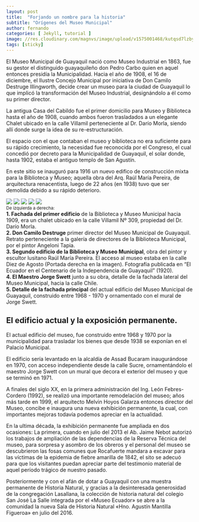```yaml
---
layout: post
title:  "Forjando un nombre para la historia"
subtitle: "Orígenes del Museo Municipal"
author: fernando
categories: [ Jekyll, tutorial ]
image: //res.cloudinary.com/magnvs/image/upload/v1575001468/kutqsd7lzbyiscnxyah2.jpg
tags: [sticky]
---
```


El Museo Municipal de Guayaquil nació como Museo Industrial en 1863, fue su gestor el distinguido guayaquileño don Pedro Carbo quien en aquel entonces presidía la Municipalidad. Hacia el año de 1908, el 16 de diciembre, el Ilustre Concejo Municipal por iniciativa de Don Camilo Destruge Illingworth, decide crear un museo para la ciudad de Guayaquil lo que implicó la transformación del Museo Industrial, designándolo a él como su primer director.

La antigua Casa del Cabildo fue el primer domicilio para Museo y Biblioteca hasta el año de 1908, cuando ambos fueron trasladados a un elegante Chalet ubicado en la calle Villamil perteneciente al Dr. Darío Morla, siendo allí donde surge la idea de su re-estructuración.

El espacio con el que contaban el museo y biblioteca no era suficiente para su rápido crecimiento, la necesidad fue reconocida por el Congreso, el cual concedió por decreto para la Municipalidad de Guayaquil, el solar donde, hasta 1902, estaba el antiguo templo de San Agustín.

En este sitio se inauguró para 1916 un nuevo edifico de construcción mixta para la Biblioteca y Museo; aquella obra del Arq. Raúl María Pereira, de arquitectura renacentista, luego de 22 años (en 1938) tuvo que ser demolida debido a su rápido deterioro.
<div class="g-wrap">
<div class="grid-post">
  <img class="selection" src="//res.cloudinary.com/magnvs/image/upload/v1577170363/gtiwbld8c8tx2a82i7td.jpg"/>
  <img class="selection is-tall" src="//res.cloudinary.com/magnvs/image/upload/v1577170623/x3ksoaxhoqpj1wcrsjhm.jpg"/>
  <img class="selection" src="//res.cloudinary.com/magnvs/image/upload/v1577170477/x61uiioeeqipkgc9iqr3.jpg"/>
  <img class="selection" src="//res.cloudinary.com/magnvs/image/upload/v1577170097/ssfbkpu1u8zmtx7ykgdl.jpg"/>
  <img class="selection" src="//res.cloudinary.com/magnvs/image/upload/v1577170817/sgdtvnbqgwkrijlfrmgx.jpg"/>
  <div class="captions"><small>De izquierda a derecha:</small><br /><b>1. Fachada del primer edificio</b> de la Biblioteca y Museo Municipal hacia 1909, era un chalet ubicado en la calle Villamil Nº 309, propiedad del Dr. Darío Morla.<br />
    <b>2. Don Camilo Destruge</b> primer director del Museo Municipal de Guayaquil. Retrato perteneciente a la galería de directores de la Biblioteca Municipal, por el pintor Angeloni Tapia.<br />
    <b>3. Segundo edificio de la Biblioteca y Museo Municipal</b>, obra del pintor y escultor lusitano Raúl María Pereira. El acceso al museo estaba en la calle Diez de Agosto (Portada derecha en la imagen). Fotografía publicada en “El Ecuador en el Centenario de la Independencia de Guayaquil” (1920).<br/><b>4. El Maestro Jorge Swett</b> junto a su obra, detalle de la fachada lateral del Museo Municipal, hacia la calle Chile.<br/>
    <b>5. Detalle de la fachada principal</b> del actual edificio del Museo Municipal de Guayaquil, construido entre 1968 - 1970 y ornamentado con el mural de Jorge Swett.
  </div>
</div>
</div>

## El edificio actual y la exposición permanente.

El actual edificio del museo, fue construido entre 1968 y 1970 por la municipalidad para trasladar los bienes que desde 1938 se exponían en el Palacio Municipal.

El edificio sería levantado en la alcaldía de Assad Bucaram inaugurándose en 1970, con acceso independiente desde la calle Sucre, ornamentándolo el maestro Jorge Swett con un mural que decora el exterior del museo y que se terminó en 1971.

A finales del siglo XX, en la primera administración del Ing. León Febres-Cordero (1992), se realizó una importante remodelación del museo; años más tarde en 1999, el arquitecto Melvin Hoyos Galarza entonces director del Museo, concibe e inaugura una nueva exhibición permanente, la cual, con importantes mejoras todavía podemos apreciar en la actualidad.

En la ultima década, la exhibición permanente fue ampliada en dos ocasiones: La primera, cuando en julio del 2013 el Ab. Jaime Nebot autorizó los trabajos de ampliación de las dependencias de la Reserva Técnica del museo, para sorpresa y asombro de los obreros y el personal del museo se descubrieron las fosas comunes que Rocafuerte mandara a excavar para las víctimas de la epidemia de fiebre amarilla de 1842, el sito se adecuó para que los visitantes puedan apreciar parte del testimonio material de aquel período trágico de nuestro pasado.

Posteriormente y con el afán de dotar a Guayaquil con una muestra permanente de Historia Natural, y gracias a la desinteresada generosidad de la congregación Lasallana, la colección de historia natural del colegio San José La Salle integrada por el &laquo;Museo Ecuador&raquo; se abre a la comunidad la nueva Sala de Historia Natural &laquo;Hno. Agustín Mantilla Figueroa&raquo; en julio del 2016.

